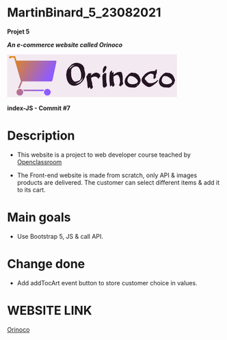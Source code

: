 # MartinBinard_5_23082021
**Projet 5**

***An e-commerce website called Orinoco***

![logo-orinoco](./Front-end/img/Orinoco-logo-title.png)

**index-JS - Commit #7**

# Description

* This website is a project to web developer course teached by [Openclassroom](https://openclassrooms.com/en/paths/141-web-developer)

* The Front-end website is made from scratch, only API & images products are delivered. The customer can select different items & add it to its cart.

# Main goals

* Use Bootstrap 5, JS & call API.

# Change done

* Add addTocArt event button to store customer choice in values.

# WEBSITE LINK

[Orinoco](https://martinbinard.github.io/MartinBinard_5_23082021/Front-end/)